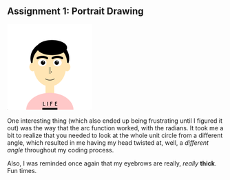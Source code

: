 ## Assignment 1: Portrait Drawing


![This is Me?!](September15/Portrait_Screenshot.png)

One interesting thing (which also ended up being frustrating until I figured it out) was the way that the arc function worked,
with the radians. It took me a bit to realize that you needed to look at the whole unit circle from a different angle, which
resulted in me having my head twisted at, well, a *different angle* throughout my coding process.

Also, I was reminded once again that my eyebrows are really, *really* **thick**. Fun times.
